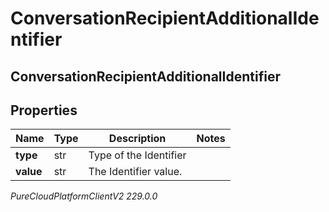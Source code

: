 # ConversationRecipientAdditionalIdentifier

## ConversationRecipientAdditionalIdentifier

## Properties

|Name | Type | Description | Notes|
|------------ | ------------- | ------------- | -------------|
| **type** | str | Type of the Identifier | |
| **value** | str | The Identifier value. | |



_PureCloudPlatformClientV2 229.0.0_
